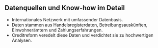 ## Datenquellen und Know-how im Detail

- Internationales Netzwerk mit umfassender Datenbasis.
- Daten stammen aus Handelsregisterdaten, Betreibungsauskünften, Einwohnerämtern und Zahlungserfahrungen.
- Creditreform veredelt diese Daten und verdichtet sie zu hochwertigen Analysen.
